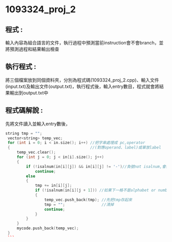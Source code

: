 # 1093324_proj_2

## 程式 :
   
   輸入內容為組合語言的文件，執行過程中預測當前instruction會不會branch，並將預測過程和結果輸出檢查

## 執行程式 :

   將三個檔案放到同個資料夾，分別為程式碼(1093324_proj_2.cpp)、輸入文件(input.txt)及輸出文件(output.txt)，執行程式後，輸入entry數目，程式就會將結果輸出到output.txt中
   
## 程式碼解說 :
   
   先將文件讀入並輸入entry數後，
   ```cpp
   string tmp = "";
    vector<string> temp_vec;
    for (int i = 0; i < in.size(); i++) //把字串處理成 pc,operator
    {                                   //(對應operand、label)或單放label
        temp_vec.clear();
        for (int j = 0; j < in[i].size(); j++)
        {
            if (!isalnum(in[i][j]) && in[i][j] != '-')//負號not isalnum,會被吃掉
                continue;
            else
            {
                tmp += in[i][j];
                if (!isalnum(in[i][j + 1])) //如果下一格不是alphabet or number
                {
                    temp_vec.push_back(tmp); //先把tmp存起來
                    tmp = "";                //清掉
                    continue;
                }
            }
        }
        mycode.push_back(temp_vec);
    }
    ```
   
  
  
